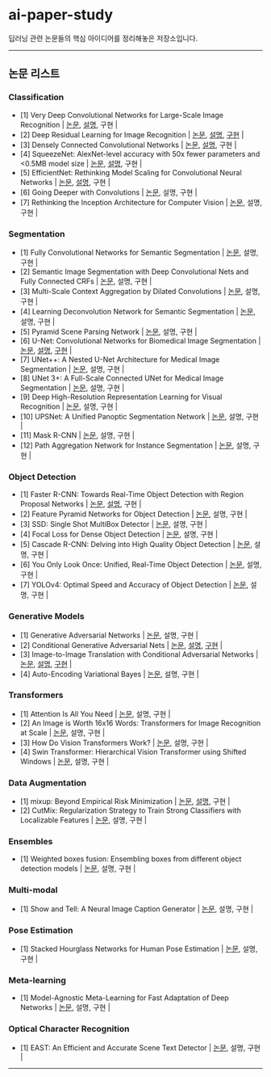# ai-paper-study

딥러닝 관련 논문들의 핵심 아이디어를 정리해놓은 저장소입니다.

---

## 논문 리스트

### Classification
- [1] Very Deep Convolutional Networks for Large-Scale Image Recognition | [논문](https://arxiv.org/abs/1409.1556), [설명](#2), 구현 |
- [2] Deep Residual Learning for Image Recognition | [논문](https://arxiv.org/abs/1512.03385), [설명](#3), [구현](https://github.com/sseunghyuns/ai-paper-study/tree/main/Classification/ResNet) |
- [3] Densely Connected Convolutional Networks | [논문](https://arxiv.org/abs/1608.06993), [설명](#6), 구현 |
- [4] SqueezeNet: AlexNet-level accuracy with 50x fewer parameters and <0.5MB model size | [논문](https://arxiv.org/abs/1602.07360), [설명](#7), 구현 |
- [5] EfficientNet: Rethinking Model Scaling for Convolutional Neural Networks | [논문](https://arxiv.org/abs/1905.11946), [설명](#4), 구현 | 
- [6] Going Deeper with Convolutions | [논문](https://arxiv.org/abs/1409.4842), 설명, 구현 | 
- [7] Rethinking the Inception Architecture for Computer Vision | [논문](https://arxiv.org/abs/1512.00567), 설명, 구현 | 

### Segmentation
- [1] Fully Convolutional Networks for Semantic Segmentation | [논문](https://arxiv.org/abs/1411.4038), 설명, 구현 |
- [2] Semantic Image Segmentation with Deep Convolutional Nets and Fully Connected CRFs | [논문](https://arxiv.org/abs/1412.7062), 설명, 구현 |
- [3] Multi-Scale Context Aggregation by Dilated Convolutions | [논문](https://arxiv.org/abs/1511.07122), 설명, 구현 |
- [4] Learning Deconvolution Network for Semantic Segmentation | [논문](https://arxiv.org/abs/1505.04366), 설명, 구현 |
- [5] Pyramid Scene Parsing Network | [논문](https://arxiv.org/abs/1612.01105), 설명, 구현 |
- [6] U-Net: Convolutional Networks for Biomedical Image Segmentation | [논문](https://arxiv.org/abs/1505.04597), [설명](#5), [구현](https://github.com/sseunghyuns/ai-paper-study/tree/main/Segmentation/UNet) |
- [7] UNet++: A Nested U-Net Architecture for Medical Image Segmentation | [논문](https://arxiv.org/abs/1807.10165), 설명, 구현 |
- [8] UNet 3+: A Full-Scale Connected UNet for Medical Image Segmentation | [논문](https://arxiv.org/abs/2004.08790), 설명, 구현 |
- [9] Deep High-Resolution Representation Learning for Visual Recognition | [논문](https://arxiv.org/abs/1908.07919), 설명, 구현 |
- [10] UPSNet: A Unified Panoptic Segmentation Network | [논문](https://arxiv.org/abs/1901.03784), 설명, 구현 | 
- [11] Mask R-CNN | [논문](https://arxiv.org/abs/1703.06870), 설명, 구현 |
- [12] Path Aggregation Network for Instance Segmentation | [논문](https://arxiv.org/abs/1803.01534), 설명, 구현 |

### Object Detection
- [1] Faster R-CNN: Towards Real-Time Object Detection with Region Proposal Networks | [논문](https://arxiv.org/abs/1506.01497), [설명](#8), 구현 |
- [2] Feature Pyramid Networks for Object Detection | [논문](https://arxiv.org/abs/1612.03144), 설명, 구현 |
- [3] SSD: Single Shot MultiBox Detector | [논문](https://arxiv.org/abs/1512.02325), 설명, 구현 |
- [4] Focal Loss for Dense Object Detection | [논문](https://arxiv.org/abs/1708.02002), 설명, 구현 |
- [5] Cascade R-CNN: Delving into High Quality Object Detection | [논문](https://arxiv.org/abs/1712.00726), 설명, 구현 |
- [6] You Only Look Once: Unified, Real-Time Object Detection | [논문](https://arxiv.org/abs/1506.02640), 설명, 구현 |
- [7] YOLOv4: Optimal Speed and Accuracy of Object Detection | [논문](https://arxiv.org/abs/2004.10934), 설명, 구현 | 

### Generative Models
- [1] Generative Adversarial Networks | [논문](https://arxiv.org/abs/1406.2661), 설명, 구현 |
- [2] Conditional Generative Adversarial Nets | [논문](https://arxiv.org/abs/1411.1784), [설명](#9), [구현](https://github.com/sseunghyuns/ai-paper-study/tree/main/Generative-Models/cGAN) | 
- [3] Image-to-Image Translation with Conditional Adversarial Networks | [논문](https://arxiv.org/abs/1611.07004), [설명](#10), [구현](https://github.com/sseunghyuns/ai-paper-study/tree/main/Generative-Models/Pix2Pix) | 
- [4] Auto-Encoding Variational Bayes | [논문](https://arxiv.org/abs/1312.6114), 설명, 구현 | 

### Transformers
- [1] Attention Is All You Need | [논문](https://arxiv.org/abs/1706.03762), 설명, 구현 | 
- [2] An Image is Worth 16x16 Words: Transformers for Image Recognition at Scale | [논문](https://arxiv.org/abs/2010.11929), 설명, 구현 |
- [3] How Do Vision Transformers Work? | [논문](https://arxiv.org/abs/2202.06709), 설명, 구현 | 
- [4] Swin Transformer: Hierarchical Vision Transformer using Shifted Windows | [논문](https://arxiv.org/abs/2103.14030), 설명, 구현 |

### Data Augmentation
- [1] mixup: Beyond Empirical Risk Minimization | [논문](https://arxiv.org/abs/1710.09412), [설명](#1), 구현 |
- [2] CutMix: Regularization Strategy to Train Strong Classifiers with Localizable Features | [논문](https://arxiv.org/abs/1905.04899), 설명, 구현 | 

### Ensembles
- [1] Weighted boxes fusion: Ensembling boxes from different object detection models | [논문](https://arxiv.org/abs/1910.13302), 설명, 구현 |

### Multi-modal
- [1] Show and Tell: A Neural Image Caption Generator | [논문](https://arxiv.org/abs/1411.4555), 설명, 구현 |  

### Pose Estimation
- [1] Stacked Hourglass Networks for Human Pose Estimation | [논문](https://arxiv.org/abs/1603.06937), 설명, 구현 |

### Meta-learning
- [1] Model-Agnostic Meta-Learning for Fast Adaptation of Deep Networks | [논문](https://arxiv.org/abs/1703.03400), 설명, 구현 |

### Optical Character Recognition
- [1] EAST: An Efficient and Accurate Scene Text Detector | [논문](https://arxiv.org/abs/1704.03155), 설명, 구현 |


---
